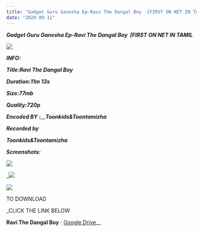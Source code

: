 ```yaml
---
title: "Gadget Guru Ganesha Ep-Ravi The Dangal Boy  [FIRST ON NET IN TAMIL]"
date: "2020-09-11"
---
```


 **_Gadget Guru Ganesha Ep-Ravi The Dangal Boy  \[FIRST ON NET IN TAMIL_**

**_![](https://1.bp.blogspot.com/-cMf2Tw24nu0/X1sld1GisYI/AAAAAAAAAgg/yR00YIX8zyEEVGvGgHa0jC01HAZkDSMTQCLcBGAsYHQ/w625-h351/vlcsnap-2020-09-11-12h48m49s768.png)_**

_**INFO:**_

 _**Title:**_**_Ravi The Dangal Boy_** 

_**Duration:11m 13s**_

_**Size:77mb**_

_**Quality:720p**_

_**Encoded BY :**__**Toonkids&Toontamizha**_

_**Recorded by**_

_**Toonkids&Toontamizha**_

_**Screenshots:**_

 

**_![](https://1.bp.blogspot.com/-UNNUCc3jeFM/X1slJc1v4QI/AAAAAAAAAgQ/5MljlbeQtBAcHr-vd36AG7x_HflxiMhtQCLcBGAsYHQ/w400-h225/vlcsnap-2020-09-11-12h49m28s045.png)_**

 _![](https://1.bp.blogspot.com/-D2ZWmpSGZ_o/X1slIrkmTGI/AAAAAAAAAgE/StTu-0FKiKswHv0Sgokoc2Ib4gSA7-ewwCLcBGAsYHQ/w400-h225/vlcsnap-2020-09-11-12h49m16s015.png)

![](https://1.bp.blogspot.com/-m7MA1Hz2t50/X1slIpe6CiI/AAAAAAAAAgM/zmElS8v8eG89VJB4wfb7TKKTA3tArVqsACLcBGAsYHQ/w400-h225/vlcsnap-2020-09-11-12h48m57s946.png)

 TO DOWNLOAD

_CLICK THE LINK BELOW

  

**Ravi The Dangal Boy** : [Google Drive](https://drive.google.com/file/d/1SufmXtraCyb83MWXCmSb5yF5XRHMdydq/view?usp=sharing)__
